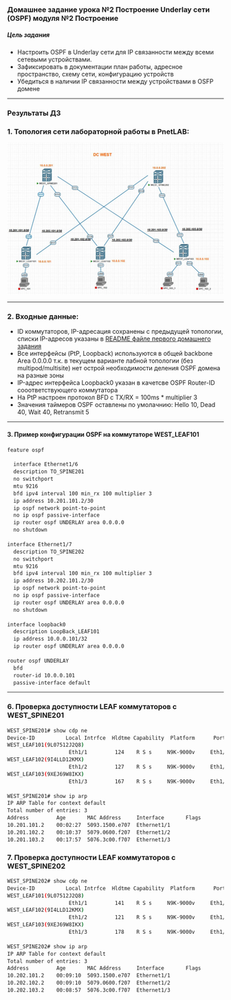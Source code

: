 ### Домашнее задание урока №2  Построение Underlay сети (OSPF) модуля №2 Построение

##### Цель задания
- Настроить OSPF в Underlay сети для IP связанности между всеми сетевыми устройствами.
- Зафиксировать в документации план работы, адресное пространство, схему сети, конфигурацию устройств
- Убедиться в наличии IP связанности между устройствами в OSFP домене


---

### Результаты ДЗ

### **1. Топология сети лабораторной работы в PnetLAB**:

 [<img src="WEST_DC_topology_for_OSPF.JPG">](https://github.com/R0gerWilco/OTUS_DC/blob/main/Homework/Module2/Lesson02/WEST_DC_topology_for_OSPF.JPG)

---

### **2. Входные данные**:
- ID коммутаторов, IP-адресация сохранены с предыдущей топологии, списки IP-адресов указаны в [README файле первого домашнего задания](https://github.com/R0gerWilco/OTUS_DC/blob/main/Homework/Module1/Lesson03/README.md)  
- Все интерфейсы (PtP, Loopback) используются в общей backbone Area 0.0.0.0 т.к. в текущем варианте лабной топологии (без multipod/multisite) нет острой необходимости деления OSPF домена на разные зоны 
- IP-адрес интерфейса Loopback0 указан в качетсве OSPF Router-ID сооответствующего коммутатора
- На PtP настроен протокол BFD с TX/RX = 100ms * multiplier 3
- Значения таймеров OSPF оставлены по умолачнию: Hello 10, Dead 40, Wait 40, Retransmit 5


---
#### **3. Пример конфигурации OSPF на коммутаторе WEST_LEAF101**
```bash
feature ospf

  interface Ethernet1/6
  description TO_SPINE201
  no switchport
  mtu 9216
  bfd ipv4 interval 100 min_rx 100 multiplier 3
  ip address 10.201.101.2/30
  ip ospf network point-to-point
  no ip ospf passive-interface
  ip router ospf UNDERLAY area 0.0.0.0
  no shutdown

interface Ethernet1/7
  description TO_SPINE202
  no switchport
  mtu 9216
  bfd ipv4 interval 100 min_rx 100 multiplier 3
  ip address 10.202.101.2/30
  ip ospf network point-to-point
  no ip ospf passive-interface
  ip router ospf UNDERLAY area 0.0.0.0
  no shutdown

interface loopback0
  description LoopBack_LEAF101
  ip address 10.0.0.101/32
  ip router ospf UNDERLAY area 0.0.0.0

router ospf UNDERLAY
  bfd
  router-id 10.0.0.101
  passive-interface default
```

---

### **6. Проверка доступности LEAF коммутаторов с WEST_SPINE201**
```bash
WEST_SPINE201# show cdp ne
Device-ID          Local Intrfce  Hldtme Capability  Platform      Port ID
WEST_LEAF101(9L07512J2Q8)
                    Eth1/1         124    R S s     N9K-9000v     Eth1/6        
WEST_LEAF102(9I4LLD12KMX)
                    Eth1/2         127    R S s     N9K-9000v     Eth1/6        
WEST_LEAF103(9XEJ69W8IKX)
                    Eth1/3         167    R S s     N9K-9000v     Eth1/6        

WEST_SPINE201# show ip arp
IP ARP Table for context default
Total number of entries: 3
Address         Age       MAC Address     Interface       Flags
10.201.101.2    00:02:27  5093.1500.e707  Ethernet1/1     
10.201.102.2    00:10:37  5079.0600.f207  Ethernet1/2     
10.201.103.2    00:17:57  5076.3c00.f707  Ethernet1/3  
```

### **7. Проверка доступности LEAF коммутаторов с WEST_SPINE202**
```bash
WEST_SPINE202# show cdp ne
Device-ID          Local Intrfce  Hldtme Capability  Platform      Port ID
WEST_LEAF101(9L07512J2Q8)
                    Eth1/1         141    R S s     N9K-9000v     Eth1/7        
WEST_LEAF102(9I4LLD12KMX)
                    Eth1/2         121    R S s     N9K-9000v     Eth1/7        
WEST_LEAF103(9XEJ69W8IKX)
                    Eth1/3         178    R S s     N9K-9000v     Eth1/7     

WEST_SPINE202# show ip arp
IP ARP Table for context default
Total number of entries: 3
Address         Age       MAC Address     Interface       Flags
10.202.101.2    00:09:10  5093.1500.e707  Ethernet1/1     
10.202.102.2    00:09:10  5079.0600.f207  Ethernet1/2     
10.202.103.2    00:08:57  5076.3c00.f707  Ethernet1/3    
```

